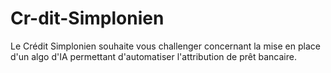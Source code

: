 # Cr-dit-Simplonien
Le Crédit Simplonien souhaite vous challenger concernant la mise en place d'un algo d'IA permettant d'automatiser l'attribution de prêt bancaire.
